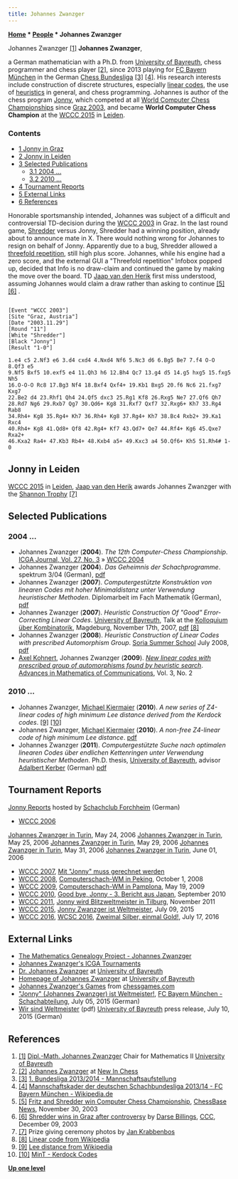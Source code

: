 ```yaml
---
title: Johannes Zwanzger
---
```

**[Home](Home "Home") \* [People](People "People") \* Johannes Zwanzger**



 [](http://www.mathe2.uni-bayreuth.de/20er/) Johannes Zwanzger <a id="cite-note-1" href="#cite-ref-1">[1]</a> 
**Johannes Zwanzger**,  

a German mathematician with a Ph.D. from [University of Bayreuth](https://en.wikipedia.org/wiki/University_of_Bayreuth), chess programmer and chess player <a id="cite-note-2" href="#cite-ref-2">[2]</a>, since 2013 playing for [FC Bayern München](http://de.wikipedia.org/wiki/FC_Bayern_M%C3%BCnchen_%28Schach%29) in the German [Chess Bundesliga](https://en.wikipedia.org/wiki/Chess_Bundesliga) <a id="cite-note-3" href="#cite-ref-3">[3]</a> <a id="cite-note-4" href="#cite-ref-4">[4]</a>. His research interests include construction of discrete structures, especially [linear codes](https://en.wikipedia.org/wiki/Linear_code), the use of [heuristics](https://en.wikipedia.org/wiki/Heuristics) in general, and chess programming. Johannes is author of the chess program [Jonny](Jonny "Jonny"), which competed at all [World Computer Chess Championships](World_Computer_Chess_Championship "World Computer Chess Championship") since [Graz 2003](WCCC_2003 "WCCC 2003"), and became **World Computer Chess Champion** at the [WCCC 2015](WCCC_2015 "WCCC 2015") in [Leiden](Leiden_University "Leiden University"). 



### Contents


* [1 Jonny in Graz](#jonny-in-graz)
* [2 Jonny in Leiden](#jonny-in-leiden)
* [3 Selected Publications](#selected-publications)
	+ [3.1 2004 ...](#2004-...)
	+ [3.2 2010 ...](#2010-...)
* [4 Tournament Reports](#tournament-reports)
* [5 External Links](#external-links)
* [6 References](#references)






Honorable sportsmanship intended, Johannes was subject of a difficult and controversial TD-decision during the [WCCC 2003](WCCC_2003 "WCCC 2003") in Graz. In the last round game, [Shredder](Shredder "Shredder") versus Jonny, Shredder had a winning position, already about to announce mate in X. There would nothing wrong for Johannes to resign on behalf of Jonny. Apparently due to a bug, Shredder allowed a [threefold repetition](Repetitions "Repetitions"), still high plus score. Johannes, while his engine had a zero score, and the external GUI a "Threefold repetition" Infobox popped up, decided that Info is no draw-claim and continued the game by making the move over the board. TD [Jaap van den Herik](Jaap_van_den_Herik "Jaap van den Herik") first miss understood, assuming Johannes would claim a draw rather than asking to continue <a id="cite-note-5" href="#cite-ref-5">[5]</a> <a id="cite-note-6" href="#cite-ref-6">[6]</a> .




```

[Event "WCCC 2003"]
[Site "Graz, Austria"]
[Date "2003.11.29"]
[Round "11"]
[White "Shredder"]
[Black "Jonny"]
[Result "1-0"]

1.e4 c5 2.Nf3 e6 3.d4 cxd4 4.Nxd4 Nf6 5.Nc3 d6 6.Bg5 Be7 7.f4 O-O 8.Qf3 e5
9.Nf5 Bxf5 10.exf5 e4 11.Qh3 h6 12.Bh4 Qc7 13.g4 d5 14.g5 hxg5 15.fxg5 Nh5
16.O-O-O Rc8 17.Bg3 Nf4 18.Bxf4 Qxf4+ 19.Kb1 Bxg5 20.f6 Nc6 21.fxg7 Kxg7
22.Be2 d4 23.Rhf1 Qh4 24.Qf5 dxc3 25.Rg1 Kf8 26.Rxg5 Ne7 27.Qf6 Qh7
28.Rd7 Ng6 29.Rxb7 Qg7 30.Qd6+ Kg8 31.Rxf7 Qxf7 32.Rxg6+ Kh7 33.Rg4 Rab8
34.Rh4+ Kg8 35.Rg4+ Kh7 36.Rh4+ Kg8 37.Rg4+ Kh7 38.Bc4 Rxb2+ 39.Ka1 Rxc4
40.Rh4+ Kg8 41.Qd8+ Qf8 42.Rg4+ Kf7 43.Qd7+ Qe7 44.Rf4+ Kg6 45.Qxe7 Rxa2+
46.Kxa2 Ra4+ 47.Kb3 Rb4+ 48.Kxb4 a5+ 49.Kxc3 a4 50.Qf6+ Kh5 51.Rh4# 1-0

```

## Jonny in Leiden


 [](https://icga.leidenuniv.nl/?page_id=1497) 
[WCCC 2015](WCCC_2015 "WCCC 2015") in [Leiden](Leiden_University "Leiden University"), [Jaap van den Herik](Jaap_van_den_Herik "Jaap van den Herik") awards Johannes Zwanzger with the [Shannon Trophy](Shannon_Trophy "Shannon Trophy") <a id="cite-note-7" href="#cite-ref-7">[7]</a>



## Selected Publications


### 2004 ...


* Johannes Zwanzger (**2004**). *The 12th Computer-Chess Championship*. [ICGA Journal, Vol. 27, No. 3](ICGA_Journal#27_3 "ICGA Journal") » [WCCC 2004](WCCC_2004 "WCCC 2004")
* Johannes Zwanzger (**2004**). *Das Geheimnis der Schachprogramme*. spektrum 3/04 (German), [pdf](http://www.mathe2.uni-bayreuth.de/20er/pdf/schachprogramme.pdf)
* Johannes Zwanzger (**2007**). *Computergestützte Konstruktion von linearen Codes mit hoher Minimaldistanz unter Verwendung heuristischer Methoden*. Diplomarbeit im Fach Mathematik (German), [pdf](http://www.mathe2.uni-bayreuth.de/20er/pdf/heuristic_codes.pdf)
* Johannes Zwanzger (**2007**). *Heuristic Construction Of "Good" Error-Correcting Linear Codes*. [University of Bayreuth](https://en.wikipedia.org/wiki/University_of_Bayreuth), Talk at the [Kolloquium über Kombinatorik](http://www.math.tu-berlin.de/%7Efelsner/KolKom07/index.html), Magdeburg, November 17th, 2007, [pdf](http://www.mathe2.uni-bayreuth.de/20er/pdf/kolkom07_talk.pdf) <a id="cite-note-8" href="#cite-ref-8">[8]</a>
* Johannes Zwanzger (**2008**). *Heuristic Construction of Linear Codes with prescribed Automorphism Group*. [Soria Summer School](http://www.ma.uva.es/%7Es3cm/) July 2008, [pdf](http://www.mathe2.uni-bayreuth.de/20er/pdf/soria08_talk.pdf)
* [Axel Kohnert](http://www.algorithm.uni-bayreuth.de/de/team/kohnert_axel/index.html), Johannes Zwanzger (**2009**). *[New linear codes with prescribed group of automorphisms found by heuristic search](http://www.algorithm.uni-bayreuth.de/de/publications/2009/New_linear_codes_with_prescribed_group_of_automorphisms_found_by_heuristic_search/index.html)*. [Advances in Mathematics of Communications](http://www.itsoc.org/resources/journals/amc), Vol. 3, No. 2


### 2010 ...


* Johannes Zwanzger, [Michael Kiermaier](http://www.mathe2.uni-bayreuth.de/michaelk/) (**2010**). *A new series of Z4-linear codes of high minimum Lee distance derived from the Kerdock codes*. <a id="cite-note-9" href="#cite-ref-9">[9]</a> <a id="cite-note-10" href="#cite-ref-10">[10]</a>
* Johannes Zwanzger, [Michael Kiermaier](http://www.mathe2.uni-bayreuth.de/michaelk/) (**2010**). *A non-free Z4-linear code of high minimum Lee distance*. [pdf](http://www.mathe2.uni-bayreuth.de/20er/pdf/alcoma2010talk.pdf)
* Johannes Zwanzger (**2011**). *Computergestützte Suche nach optimalen linearen Codes über endlichen Kettenringen unter Verwendung heuristischer Methoden*. Ph.D. thesis, [University of Bayreuth](https://en.wikipedia.org/wiki/University_of_Bayreuth), advisor [Adalbert Kerber](Mathematician#AKerber "Mathematician") (German) [pdf](ftp://ftp.mathe2.uni-bayreuth.de/DIPLOM/diss_zwanzger.pdf)


## Tournament Reports


 [Jonny Reports](Template:Jonny_Reports "Template:Jonny Reports") hosted by [Schachclub Forchheim](http://www.schachclub-forchheim.de/) (German)
* [WCCC 2006](WCCC_2006 "WCCC 2006")


 [Johannes Zwanzger in Turin](http://www.schachclub-forchheim.de/aktuelles/archives/142-Johannes-Zwanzger-in-Turin-24.5..html), May 24, 2006 
 [Johannes Zwanzger in Turin](http://www.schachclub-forchheim.de/aktuelles/archives/144-Johannes-Zwanzger-in-Turin-25.5..html), May 25, 2006 
 [Johannes Zwanzger in Turin](http://www.schachclub-forchheim.de/aktuelles/archives/152-Johannes-Zwanzger-in-Turin-29.5..html), May 29, 2006 
 [Johannes Zwanzger in Turin](http://www.schachclub-forchheim.de/aktuelles/archives/158-Johannes-Zwanzger-in-Turin-31.5..html), May 31, 2006
 [Johannes Zwanzger in Turin](http://www.schachclub-forchheim.de/aktuelles/archives/160-Johannes-Zwanzger-in-Turin-1.6..html), June 01, 2006
* [WCCC 2007](WCCC_2007 "WCCC 2007"), [Mit "Jonny" muss gerechnet werden](http://www.schachclub-forchheim.de/aktuelles/archives/605-Mit-Jonny-muss-gerechnet-werden.html)
* [WCCC 2008](WCCC_2008 "WCCC 2008"), [Computerschach-WM in Peking](http://www.schachclub-forchheim.de/aktuelles/archives/1173-Computerschach-WM-in-Peking-2.-4.-Tag.html), October 1, 2008
* [WCCC 2009](WCCC_2009 "WCCC 2009"), [Computerschach-WM in Pamplona](http://www.schachclub-forchheim.de/aktuelles/archives/1457-Computerschach-WM-in-Pamplona-Abschluss.html), May 19, 2009
* [WCCC 2010](WCCC_2010 "WCCC 2010"), [Good bye, Jonny - 3. Bericht aus Japan](http://www.schachclub-forchheim.de/aktuelles/archives/1895-Good-bye,-Jonny-3.-Bericht-aus-Japan.html), September 2010
* [WCCC 2011](WCCC_2011 "WCCC 2011"), [Jonny wird Blitzweltmeister in Tilburg](http://www.schachclub-forchheim.de/aktuelles/archives/2221-Jonny-wird-Blitzweltmeister-in-Tilburg.html), November 2011
* [WCCC 2015](WCCC_2015 "WCCC 2015"), [Jonny Zwanzger ist Weltmeister](http://www.schachclub-forchheim.de/aktuelles/archives/3103-Jonny-Zwanzger-ist-Weltmeister.html), July 09, 2015
* [WCCC 2016](WCCC_2016 "WCCC 2016"), [WCSC 2016](WCSC_2016 "WCSC 2016"), [Zweimal Silber, einmal Gold!](http://www.schachclub-forchheim.de/aktuelles/archives/3312-Zweimal-Silber,-einmal-Gold!.html), July 17, 2016


## External Links


* [The Mathematics Genealogy Project - Johannes Zwanzger](http://genealogy.math.ndsu.nodak.edu/id.php?id=169205)
* [Johannes Zwanzger's ICGA Tournaments](https://www.game-ai-forum.org/icga-tournaments/person.php?id=105)
* [Dr. Johannes Zwanzger](http://www.algorithm.uni-bayreuth.de/en/team/Zwanzger_Johannes/) at [University of Bayreuth](https://en.wikipedia.org/wiki/University_of_Bayreuth)
* [Homepage of Johannes Zwanzger](http://www.mathe2.uni-bayreuth.de/20er/) at [University of Bayreuth](https://en.wikipedia.org/wiki/University_of_Bayreuth)
* [Johannes Zwanzger's Games](http://www.chessgames.com/perl/ezsearch.pl?search=Johannes+Zwanzger) from [chessgames.com](http://www.chessgames.com/index.html)
* ["Jonny" (Johannes Zwanzger) ist Weltmeister!](http://www.fcbayern-schach.de/index.php?option=com_content&view=article&id=508:computerschach-wm-2015&catid=336&Itemid=500), [FC Bayern München - Schachabteilung](https://de.wikipedia.org/wiki/FC_Bayern_M%C3%BCnchen_%28Schach%29), July 05, 2015 (German)
* [Wir sind Weltmeister](https://www.uni-bayreuth.de/de/universitaet/presse/archiv/2015/122-Schachweltmeister-ITS.pdf) (pdf) [University of Bayreuth](https://en.wikipedia.org/wiki/University_of_Bayreuth) press release, July 10, 2015 (German)


## References


1. <a id="cite-ref-1" href="#cite-note-1">[1]</a> [Dipl.-Math. Johannes Zwanzger](http://www.mathe2.uni-bayreuth.de/20er/) Chair for Mathematics II [University of Bayreuth](https://en.wikipedia.org/wiki/University_of_Bayreuth)
2. <a id="cite-ref-2" href="#cite-note-2">[2]</a> [Johannes Zwanzger](http://www.newinchess.com/Zwanzger__Johannes-ip-45958.html) at [New In Chess](http://www.newinchess.com/)
3. <a id="cite-ref-3" href="#cite-note-3">[3]</a> [1. Bundesliga 2013/2014 - Mannschaftsaufstellung](http://www.fcbayern-schach.de/index.php?option=com_content&view=article&id=359&catid=141&Itemid=489)
4. <a id="cite-ref-4" href="#cite-note-4">[4]</a> [Mannschaftskader der deutschen Schachbundesliga 2013/14 - FC Bayern München - Wikipedia.de](https://de.wikipedia.org/wiki/Mannschaftskader_der_deutschen_Schachbundesliga_2013/14#FC_Bayern_M.C3.BCnchen)
5. <a id="cite-ref-5" href="#cite-note-5">[5]</a> [Fritz and Shredder win Computer Chess Championship](http://en.chessbase.com/post/fritz-and-shredder-win-computer-che-championship), [ChessBase News](ChessBase "ChessBase"), November 30, 2003
6. <a id="cite-ref-6" href="#cite-note-6">[6]</a> [Shredder wins in Graz after controversy](https://www.stmintz.com/ccc/index.php?id=334429) by [Darse Billings](Darse_Billings "Darse Billings"), [CCC](Computer_Chess_Forums "Computer Chess Forums"), December 09, 2003
7. <a id="cite-ref-7" href="#cite-note-7">[7]</a> Prize giving ceremony photos by [Jan Krabbenbos](Jan_Krabbenbos "Jan Krabbenbos")
8. <a id="cite-ref-8" href="#cite-note-8">[8]</a> [Linear code from Wikipedia](https://en.wikipedia.org/wiki/Linear_code)
9. <a id="cite-ref-9" href="#cite-note-9">[9]</a> [Lee distance from Wikipedia](https://en.wikipedia.org/wiki/Lee_distance)
10. <a id="cite-ref-10" href="#cite-note-10">[10]</a> [MinT - Kerdock Codes](http://mint.sbg.ac.at/desc_CKerdock.html)

**[Up one level](People "People")**







 

